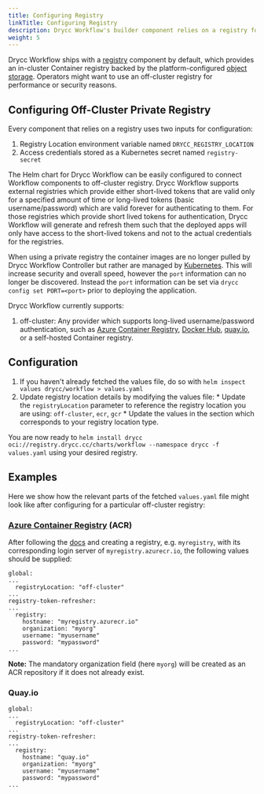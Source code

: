 ```yaml
---
title: Configuring Registry
linkTitle: Configuring Registry
description: Drycc Workflow's builder component relies on a registry for storing application container images.
weight: 5
---
```


Drycc Workflow ships with a [registry][registry] component by default, which provides an in-cluster Container registry backed by the platform-configured [object storage][storage]. Operators might want to use an off-cluster registry for performance or security reasons.

## Configuring Off-Cluster Private Registry

Every component that relies on a registry uses two inputs for configuration:

1. Registry Location environment variable named `DRYCC_REGISTRY_LOCATION`
2. Access credentials stored as a Kubernetes secret named `registry-secret`

The Helm chart for Drycc Workflow can be easily configured to connect Workflow components to off-cluster registry. Drycc Workflow supports external registries which provide either short-lived tokens that are valid only for a specified amount of time or long-lived tokens (basic username/password) which are valid forever for authenticating to them. For those registries which provide short lived tokens for authentication, Drycc Workflow will generate and refresh them such that the deployed apps will only have access to the short-lived tokens and not to the actual credentials for the registries.

When using a private registry the container images are no longer pulled by Drycc Workflow Controller but rather are managed by [Kubernetes][]. This will increase security and overall speed, however the `port` information can no longer be discovered. Instead the `port` information can be set via `drycc config set PORT=<port>` prior to deploying the application.

Drycc Workflow currently supports:

  1. off-cluster: Any provider which supports long-lived username/password authentication, such as [Azure Container Registry][acr], [Docker Hub][dockerhub], [quay.io][quay], or a self-hosted Container registry.

## Configuration

  1. If you haven't already fetched the values file, do so with `helm inspect values drycc/workflow > values.yaml`
  1. Update registry location details by modifying the values file:
    * Update the `registryLocation` parameter to reference the registry location you are using: `off-cluster`, `ecr`, `gcr`
    * Update the values in the section which corresponds to your registry location type.

You are now ready to `helm install drycc oci://registry.drycc.cc/charts/workflow --namespace drycc -f values.yaml` using your desired registry.

## Examples
Here we show how the relevant parts of the fetched `values.yaml` file might look like after configuring for a particular off-cluster registry:

### [Azure Container Registry](https://azure.microsoft.com/en-us/services/container-registry/) (ACR)

After following the [docs](https://docs.microsoft.com/en-us/azure/container-registry/container-registry-get-started-azure-cli) and creating a registry, e.g. `myregistry`, with its corresponding login server of `myregistry.azurecr.io`, the following values should be supplied:

```
global:
...
  registryLocation: "off-cluster"
...
registry-token-refresher:
...
  registry:
    hostname: "myregistry.azurecr.io"
    organization: "myorg"
    username: "myusername"
    password: "mypassword"
...
```

**Note:** The mandatory organization field (here `myorg`) will be created as an ACR repository if it does not already exist.

### Quay.io

```
global:
...
  registryLocation: "off-cluster"
...
registry-token-refresher:
...
  registry:
    hostname: "quay.io"
    organization: "myorg"
    username: "myusername"
    password: "mypassword"
...
```

[registry]: ../understanding-workflow/components.md#registry
[storage]: configuring-object-storage
[acr]: https://docs.microsoft.com/en-us/azure/container-registry/
[dockerhub]: https://hub.docker.com/
[quay]: https://quay.io/
[srvAccount]: https://support.google.com/cloud/answer/6158849#serviceaccounts
[Kubernetes]: https://kubernetes.io
